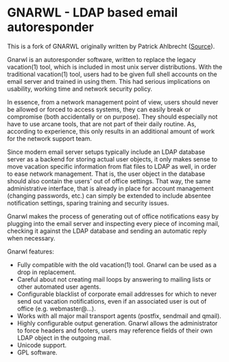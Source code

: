 GNARWL - LDAP based email autoresponder
=======================================

This is a fork of GNARWL originally written by Patrick Ahlbrecht 
([Source](http://www.onyxbits.de/gnarwl)).

Gnarwl is an autoresponder software, written to replace the legacy vacation(1) 
tool, which is included in most unix server distributions. With the 
traditional vacation(1) tool, users had to be given full shell accounts on the 
email server and trained in using them. This had serious implications on 
usability, working time and network security policy.

In essence, from a network management point of view, users should never be 
allowed or forced to access systems, they can easily break or compromise (both 
accidentally or on purpose). They should especially not have to use arcane 
tools, that are not part of their daily routine. As, according to experience, 
this only results in an additional amount of work for the network support team.

Since modern email server setups typically include an LDAP database server as 
a backend for storing actual user objects, it only makes sense to move 
vacation specific information from flat files to LDAP as well, in order to 
ease network management. That is, the user object in the database should also 
contain the users' out of office settings. That way, the same administrative 
interface, that is already in place for account management (changing 
passwords, etc.) can simply be extended to include absentee notification 
settings, sparing training and security issues.

Gnarwl makes the process of generating out of office notifications easy by 
plugging into the email server and inspecting every piece of incoming mail, 
checking it against the LDAP database and sending an automatic reply when 
necessary.

Gnarwl features:

*   Fully compatible with the old vacation(1) tool. Gnarwl can be used as a 
    drop in replacement.
*   Careful about not creating mail loops by answering to mailing lists or 
    other automated user agents.
*   Configurable blacklist of corporate email addresses for which to never 
    send out vacation notifications, even if an associated user is out of 
    office (e.g. webmaster@...).
*   Works with all major mail transport agents (postfix, sendmail and qmail).
*   Highly configurable output generation. Gnarwl allows the administrator to 
    force headers and footers, users may reference fields of their own LDAP 
    object in the outgoing mail.
*   Unicode support.
*   GPL software.
